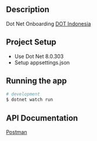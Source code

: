 ## Description

Dot Net Onboarding [DOT Indonesia](https://www.dot.co.id/)

## Project Setup

- Use Dot Net 8.0.303
- Setup appsettings.json

## Running the app

```bash
# development
$ dotnet watch run
```

## API Documentation

[Postman](https://documenter.getpostman.com/view/28846904/2sA3s1nrY6)
